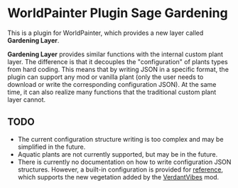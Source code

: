 # WorldPainter Plugin Sage Gardening

This is a plugin for WorldPainter, which provides a new layer called **Gardening Layer**.

**Gardening Layer** provides similar functions with the internal custom plant layer. The difference is that it decouples the "configuration" of plants types from hard coding. This means that by writing JSON in a specific format, the plugin can support any mod or vanilla plant (only the user needs to download or write the corresponding configuration JSON). At the same time, it can also realize many functions that the traditional custom plant layer cannot.

## TODO
- The current configuration structure writing is too complex and may be simplified in the future.
- Aquatic plants are not currently supported, but may be in the future.
- There is currently no documentation on how to write configuration JSON structures. However, a built-in configuration is provided for [reference](src/main/resources/org/cti/wpplugin/gardening/internal/verdantvibes-2.json), which supports the new vegetation added by the [VerdantVibes](https://github.com/Pandarix/VerdantVibes) mod.